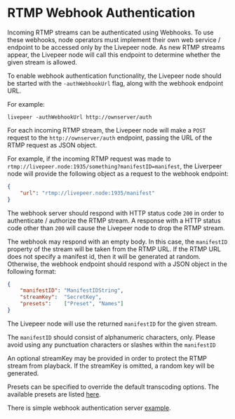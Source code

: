 # RTMP Webhook Authentication

Incoming RTMP streams can be authenticated using Webhooks. To use these webhooks, node operators must implement their own web service / endpoint to be accessed only by the Livepeer node. As new RTMP streams appear, the Livepeer node will call this endpoint to determine whether the given stream is allowed.

To enable webhook authentication functionality, the Livepeer node should be started with the `-authWebhookUrl` flag, along with the webhook endpoint URL.

For example:

```console
livepeer -authWebhookUrl http://ownserver/auth
```

For each incoming RTMP stream, the Livepeer node will make a `POST` request to the `http://ownserver/auth` endpoint, passing the URL of the RTMP request as JSON object.

For example, if the incoming RTMP request was made to `rtmp://livepeer.node:1935/something?manifestID=manifest`, the Liverpeer node will provide the following object as a request to the webhook endpoint:

```json
{
    "url": "rtmp://livepeer.node:1935/manifest"
}
```

The webhook server should respond with HTTP status code `200` in order to authenticate / authorize the RTMP stream. A response with a HTTP status code other than `200` will cause the Livepeer node to drop the RTMP stream.

The webhook may respond with an empty body.  In this case, the `manifestID` property of the stream will be taken from the RTMP URL.  If the RTMP URL does not specify a manifest id, then it will be generated at random.  Otherwise, the webhook endpoint should respond with a JSON object in the following format:

```json
{
    "manifestID": "ManifestIDString",
    "streamKey":  "SecretKey",
    "presets":    ["Preset", "Names"]
}
```
The Livepeer node will use the returned `manifestID` for the given stream.

The `manifestID` should consist of alphanumeric characters, only.  Please avoid using any punctuation characters or slashes within the `manifestID`

An optional streamKey may be provided in order to protect the RTMP stream from playback. If the streamKey is omitted, a random key will be generated.

Presets can be specified to override the default transcoding options. The available presets are listed [here](https://github.com/livepeer/go-livepeer/blob/master/common/videoprofile_ids.go).

There is simple webhook authentication server [example](https://github.com/livepeer/go-livepeer/blob/master/cmd/simple_auth_server/simple_auth_server.go).
